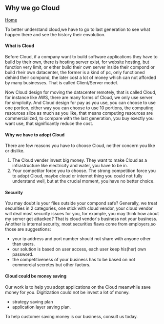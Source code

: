 ## Why we go Cloud

[Home](https://github.com/tacticlink/cheapdigital/blob/master/README.md)

To better understand cloud,we have to go to last generation to see what happen there and see the history their envolution.

#### What is Cloud

Before Cloud, if a company want to build software applications they have to build by their own, there is hosting server exist, for website hosting, but function very limit, or either build their own server inside their compond or build rheir own datacenter, the former is a kind of pc, only functioned dehind their compond, the later cost a lot of money which can not afforded by many businesses. That is called Client/Server model.

Now Cloud design for moving the datacenter remotely, that is called Cloud, for instance like AWS, there are many forms of Cloud, we only use server for simplicity. And Cloud design for pay as you use, you can choose to use one portion, either way you can choose to use 10 portions, the computing resources slice as much as you like, that means computing resources are commercialized, to compare with the last generation, you buy exectly you want use, that significantly reduce the cost.

#### Why we have to adopt Cloud

There are few reasons you have to choose Cloud, neither concern you like or dislike.

1. The Cloud vender invest big money. They want to make Cloud as a infrastructure like electricity and water, you have to be in.
2. Your competitor force you to choose. The strong competition force you to adopt Cloud, maybe cloud or internet thing you could not fully understand well, but at the crucial moment, you have no better choice. 

#### Security

You may doubt is your files outside your compond safe? Generally, we treat securities in 2 categories, one stick with cloud vendor, your cloud vendor will deal most security issues for you, for example, you may think how about my server get attacked? That is cloud vendor's business not your business. Another is internal security, most securities flaws come from employers,so those are suggestions:

- your ip address and port number should not share with anyone other than users.
- our solution is based on user access, each user keep his(her) own password.
- the competitiveness of your business has to be based on not commercial secretes but other factors.   

#### Cloud could be money saving

Our work is to help you adopt applications on the Cloud meanwhile save money for you. Digitization could not be invest a lot of money.

- strategy saving plan
- application layer saving plan.

To help customer saving money is our business, consult us today.

